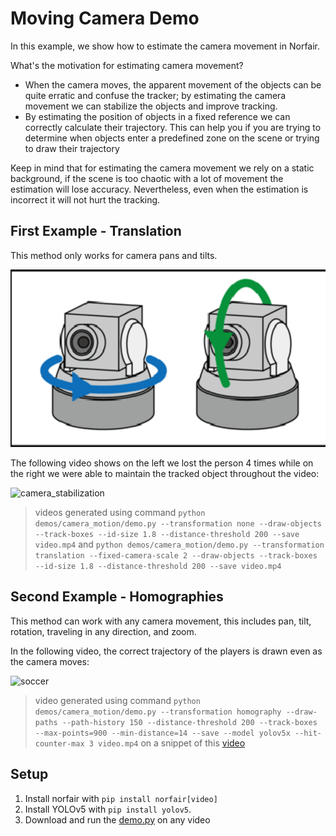 # Moving Camera Demo

In this example, we show how to estimate the camera movement in Norfair.

What's the motivation for estimating camera movement?

- When the camera moves, the apparent movement of the objects can be quite erratic and confuse the tracker; by estimating the camera movement we can stabilize the objects and improve tracking.
- By estimating the position of objects in a fixed reference we can correctly calculate their trajectory. This can help you if you are trying to determine when objects enter a predefined zone on the scene or trying to draw their trajectory

Keep in mind that for estimating the camera movement we rely on a static background, if the scene is too chaotic with a lot of movement the estimation will lose accuracy. Nevertheless, even when the estimation is incorrect it will not hurt the tracking.  

## First Example - Translation

This method only works for camera pans and tilts. 

![Pan and Tilt](/docs/pan_tilt.png)

The following video shows on the left we lost the person 4 times while on the right we were able to maintain the tracked object throughout the video:

![camera_stabilization](/docs/camera_stabilization.gif)

> videos generated using command `python demos/camera_motion/demo.py --transformation none --draw-objects --track-boxes --id-size 1.8 --distance-threshold 200 --save video.mp4` and `python demos/camera_motion/demo.py --transformation translation --fixed-camera-scale 2 --draw-objects --track-boxes --id-size 1.8 --distance-threshold 200 --save video.mp4`

## Second Example - Homographies

This method can work with any camera movement, this includes pan, tilt, rotation, traveling in any direction, and zoom.

In the following video, the correct trajectory of the players is drawn even as the camera moves:

![soccer](/docs/soccer.gif)

> video generated using command `python demos/camera_motion/demo.py --transformation homography --draw-paths --path-history 150 --distance-threshold 200 --track-boxes --max-points=900 --min-distance=14 --save --model yolov5x --hit-counter-max 3 video.mp4` on a snippet of this [video](https://www.youtube.com/watch?v=CGFgHjeEkbY&t=1200s)


## Setup

1. Install norfair with `pip install norfair[video]`
2. Install YOLOv5 with `pip install yolov5`.
3. Download and run the [demo.py](./demo.py) on any video
